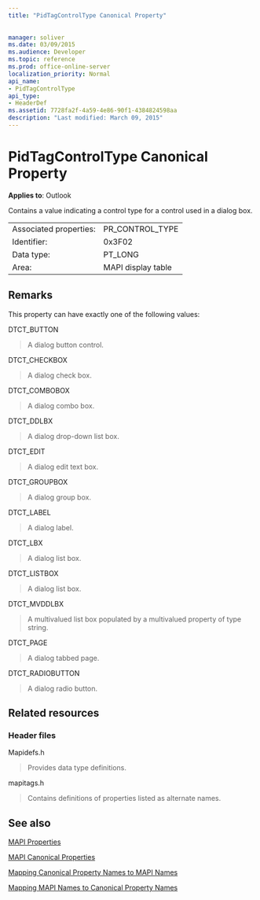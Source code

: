```yaml
---
title: "PidTagControlType Canonical Property"
 
 
manager: soliver
ms.date: 03/09/2015
ms.audience: Developer
ms.topic: reference
ms.prod: office-online-server
localization_priority: Normal
api_name:
- PidTagControlType
api_type:
- HeaderDef
ms.assetid: 7728fa2f-4a59-4e86-90f1-4384824598aa
description: "Last modified: March 09, 2015"
---
```


# PidTagControlType Canonical Property

  
  
**Applies to**: Outlook 
  
Contains a value indicating a control type for a control used in a dialog box. 
  
|||
|:-----|:-----|
|Associated properties:  <br/> |PR_CONTROL_TYPE  <br/> |
|Identifier:  <br/> |0x3F02  <br/> |
|Data type:  <br/> |PT_LONG  <br/> |
|Area:  <br/> |MAPI display table  <br/> |
   
## Remarks

This property can have exactly one of the following values:
  
DTCT_BUTTON 
  
> A dialog button control.
    
DTCT_CHECKBOX 
  
> A dialog check box.
    
DTCT_COMBOBOX 
  
> A dialog combo box.
    
DTCT_DDLBX 
  
> A dialog drop-down list box.
    
DTCT_EDIT 
  
> A dialog edit text box.
    
DTCT_GROUPBOX 
  
> A dialog group box.
    
DTCT_LABEL 
  
> A dialog label.
    
DTCT_LBX 
  
> A dialog list box.
    
DTCT_LISTBOX 
  
> A dialog list box.
    
DTCT_MVDDLBX 
  
> A multivalued list box populated by a multivalued property of type string.
    
DTCT_PAGE 
  
> A dialog tabbed page.
    
DTCT_RADIOBUTTON 
  
> A dialog radio button.
    
## Related resources

### Header files

Mapidefs.h
  
> Provides data type definitions.
    
mapitags.h
  
> Contains definitions of properties listed as alternate names.
    
## See also



[MAPI Properties](mapi-properties.md)
  
[MAPI Canonical Properties](mapi-canonical-properties.md)
  
[Mapping Canonical Property Names to MAPI Names](mapping-canonical-property-names-to-mapi-names.md)
  
[Mapping MAPI Names to Canonical Property Names](mapping-mapi-names-to-canonical-property-names.md)

